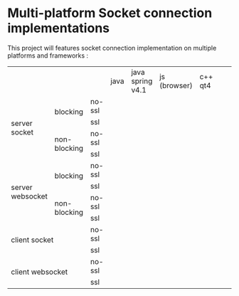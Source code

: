 # Multi-platform Socket connection implementations


This project will features socket connection implementation on multiple platforms and frameworks :

<table>
    <tr>
        <td colspan="6"></td>
        <td colspan="2">java</td>
        <td colspan="2">java spring v4.1</td>
        <td colspan="2">js (browser)</td>
        <td colspan="2">c++ qt4</td>
        <td></td>
        <td></td>
        <td></td>
        <td></td>
        <td></td>
        <td></td>
    </tr>
    <tr>
        <td colspan="2" rowspan="4">server<div>socket</td>
        <td colspan="2" rowspan="2">blocking</td>
        <td colspan="2">no-ssl</td>
        <td colspan="2"></td>
        <td colspan="2"></td>
        <td colspan="2" rowspan="8"></td>
        <td colspan="2"></td>
        <td></td>
        <td></td>
        <td></td>
        <td></td>
        <td></td>
        <td></td>
    </tr>
    <tr>
        <td colspan="2">ssl</td>
        <td colspan="2"></td>
        <td colspan="2"></td>
        <td colspan="2"></td>
        <td></td>
        <td></td>
        <td></td>
        <td></td>
        <td></td>
        <td></td>
    </tr>
    <tr>
        <td colspan="2" rowspan="2">non-blocking</td>
        <td colspan="2">no-ssl</td>
        <td colspan="2"></td>
        <td colspan="2"></td>
        <td colspan="2"></td>
        <td></td>
        <td></td>
        <td></td>
        <td></td>
        <td></td>
        <td></td>
    </tr>
    <tr>
        <td colspan="2">ssl</td>
        <td colspan="2"></td>
        <td colspan="2"></td>
        <td colspan="2"></td>
        <td></td>
        <td></td>
        <td></td>
        <td></td>
        <td></td>
        <td></td>
    </tr>
    <tr>
        <td colspan="2" rowspan="4">server<div>websocket</td>
        <td colspan="2" rowspan="2">blocking</td>
        <td colspan="2">no-ssl</td>
        <td colspan="2"></td>
        <td colspan="2"></td>
        <td colspan="2"></td>
        <td></td>
        <td></td>
        <td></td>
        <td></td>
        <td></td>
        <td></td>
    </tr>
    <tr>
        <td colspan="2">ssl</td>
        <td colspan="2"></td>
        <td colspan="2"></td>
        <td colspan="2"></td>
        <td></td>
        <td></td>
        <td></td>
        <td></td>
        <td></td>
        <td></td>
    </tr>
    <tr>
        <td colspan="2" rowspan="2">non-blocking</td>
        <td colspan="2">no-ssl</td>
        <td colspan="2"></td>
        <td colspan="2"></td>
        <td colspan="2"></td>
        <td></td>
        <td></td>
        <td></td>
        <td></td>
        <td></td>
        <td></td>
    </tr>
    <tr>
        <td colspan="2">ssl</td>
        <td colspan="2"></td>
        <td colspan="2"></td>
        <td colspan="2"></td>
        <td></td>
        <td></td>
        <td></td>
        <td></td>
        <td></td>
        <td></td>
    </tr>
    <tr>
        <td colspan="4" rowspan="2">client socket</td>
        <td colspan="2">no-ssl</td>
        <td colspan="2"></td>
        <td colspan="2"></td>
        <td colspan="2"></td>
        <td colspan="2"></td>
        <td></td>
        <td></td>
        <td></td>
        <td></td>
        <td></td>
        <td></td>
    </tr>
    <tr>
        <td colspan="2">ssl</td>
        <td colspan="2"></td>
        <td colspan="2"></td>
        <td colspan="2"></td>
        <td colspan="2"></td>
        <td></td>
        <td></td>
        <td></td>
        <td></td>
        <td></td>
        <td></td>
    </tr>
    <tr>
        <td colspan="4" rowspan="2">client websocket</td>
        <td colspan="2">no-ssl</td>
        <td colspan="2"></td>
        <td colspan="2"></td>
        <td colspan="2"></td>
        <td colspan="2"></td>
        <td></td>
        <td></td>
        <td></td>
        <td></td>
        <td></td>
        <td></td>
    </tr>
    <tr>
        <td colspan="2">ssl</td>
        <td colspan="2"></td>
        <td colspan="2"></td>
        <td colspan="2"></td>
        <td colspan="2"></td>
        <td></td>
        <td></td>
        <td></td>
        <td></td>
        <td></td>
        <td></td>
    </tr>
</table>